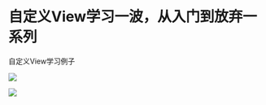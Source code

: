 # 自定义View学习一波，从入门到放弃一系列
 自定义View学习例子
 
![](https://i.imgur.com/OPKgAvc.png)

![](https://i.imgur.com/OPKgAvc.png)
